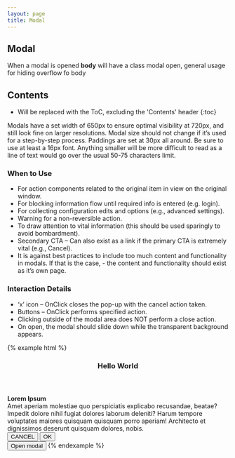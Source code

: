 ```yaml
---
layout: page
title: Modal
---
```


## Modal

When a modal is opened **body** will have a class modal open, general usage for hiding overflow fo body

## Contents

* Will be replaced with the ToC, excluding the 'Contents' header
{:toc}

Modals have a set width of 650px to ensure optimal visibility at 720px, and still look fine on larger resolutions. Modal size should not change if it’s used for a step-by-step process. Paddings are set at 30px all around. Be sure to use at least a 16px font. Anything smaller will be more difficult to read as a line of text would go over the usual 50-75 characters limit.

### When to Use

- For action components related to the original item in view on the original window.
- For blocking information flow until required info is entered (e.g. login).
- For collecting configuration edits and options (e.g., advanced settings).
- Warning for a non-reversible action.
- To draw attention to vital information (this should be used sparingly to avoid bombardment).
- Secondary CTA – Can also exist as a link if the primary CTA is extremely vital (e.g., Cancel).
- It is against best practices to include too much content and functionality in modals. If that is the case, - the content and functionality should exist as it’s own page.

### Interaction Details

- ‘x’ icon – OnClick closes the pop-up with the cancel action taken.
- Buttons – OnClick performs specified action.
- Clicking outside of the modal area does NOT perform a close action.
- On open, the modal should slide down while the transparent background appears.


{% example html %}
<div class="modal" id="doc--modal">
    <section class="modal-box">
        <header class="modal-header">
            <h3 class="modal-title">Hello World</h3>
            <span class="icon-close modal-close doc--modal-close"></span>
        </header>
        <div class="modal-body">
            <strong>Lorem Ipsum</strong><br>
            <span>Amet aperiam molestiae quo perspiciatis explicabo recusandae, beatae? Impedit dolore nihil fugiat dolores laborum deleniti? Harum tempore voluptates maiores quisquam quisquam porro aperiam! Architecto et dignissimos deserunt quisquam dolores, nobis.</span>
        </div>
        <div class="modal-footer">
            <button class="btn btn-secondary btn-sm doc--modal-close">CANCEL</button>
            <button class="btn btn-prmary btn-sm">OK</button>
        </div>
    </section>
</div>
<div class="modal-mask"></div>
<button id="doc--modal-trigger" class="btn btn-strong btn-sm">Open modal</button>
{% endexample %}
